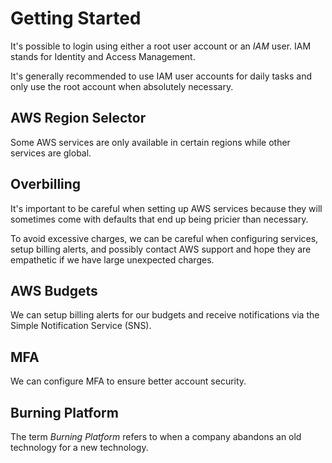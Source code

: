 # Getting Started

It's possible to login using either a root user account or an _IAM_ user. IAM stands for Identity and Access Management.

It's generally recommended to use IAM user accounts for daily tasks and only use the root account when absolutely necessary.

## AWS Region Selector

Some AWS services are only available in certain regions while other services are global.

## Overbilling

It's important to be careful when setting up AWS services because they will sometimes come with defaults that end up being pricier than necessary.

To avoid excessive charges, we can be careful when configuring services, setup billing alerts, and possibly contact AWS support and hope they are empathetic if we have large unexpected charges.

## AWS Budgets

We can setup billing alerts for our budgets and receive notifications via the Simple Notification Service (SNS).

## MFA

We can configure MFA to ensure better account security.

## Burning Platform

The term _Burning Platform_ refers to when a company abandons an old technology for a new technology.
